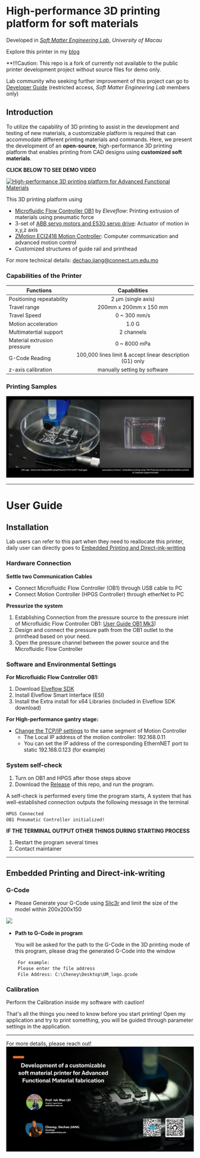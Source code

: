 # High-performance 3D printing platform for soft materials

Developed in [_Soft Matter Engineering Lab_](https://www.fst.um.edu.mo/personal/ieklei/), _University of Macau_

Explore this printer in my [blog](https://dechaojiang.github.io/projects/fdm_printer/)

**!!!Caution: This repo is a fork of currently not available to the public printer development project without source files for demo only.

Lab community who seeking further improvement of this project can go to [Developer Guide](https://github.com/Cheney823/CP_Printer/blob/main/Readme/developer_guide.md)
(restricted access, _Soft Matter Engineering Lab_ members only)

## Introduction
To utilize the capability of 3D printing to assist in the development and testing of new materials, a customizable platform is required that can accommodate different printing materials and commands. Here, we present the development of an __open-source__, high-performance 3D printing platform that enables printing from CAD designs using __customized soft materials__.

**CLICK BELOW TO SEE DEMO VIDEO**

[![High-performance 3D printing platform for Advanced Functional Materials](https://img.youtube.com/vi/20_SUIoQqQw/0.jpg)](https://www.youtube.com/watch?v=20_SUIoQqQw)

This 3D printing platform using 
- [Microfluidic Flow Controller OB1](https://www.elveflow.com/microfluidic-products/microfluidics-flow-control-systems/ob1-pressure-controller/) by _Eleveflow_: Printing extrusion of materials using pneumatic force
- 3-set of [ABB servo motors and E530 servo drive](https://new.abb.com/products/3AXD50001013349/e530-ec0s-1kw0-1): Actuator of motion in x,y,z axis
-  [ZMotion ECI2418 Motion Controller](http://www.zmotionglobal.com/pro_info_144.html): Computer communication and advanced motion control
-  Customized structures of guide rail and printhead

For more technical details: dechao.jiang@connect.um.edu.mo

### Capabilities of the Printer
| Functions | Capabilities |
| --- | :---: |
| Positioning repeatability | 2 μm (single axis) |
| Travel range | 200mm x 200mm x 150 mm |
| Travel Speed | 0 ~ 300 mm/s|
| Motion acceleration | 1.0 G |
| Multimatertial support | 2 channels |
| Material extrusion pressure | 0 ~ 8000 mPa|
| G-Code Reading | 100,000 lines limit & accept linear description (G1) only |
| z-axis calibration | manually setting by software |

### Printing Samples
![samples](https://github.com/Cheney823/Softmatter_Printer/blob/main/Readme/Printing%20samples.png)

***


# User Guide
## Installation
Lab users can refer to this part when they need to reallocate this printer, daily user can directly goes to [Embedded Printing and Direct-ink-writting](https://github.com/Cheney823/CP_Printer/edit/main/README.md#embedded-printing-and-direct-ink-writting)
### Hardware Connection

**Settle two Communication Cables**
- Connect Microfluidic Flow Controller (OB1) through USB cable to PC
- Connect Motion Controller (HPGS Controller) through etherNet to PC

**Pressurize the system**
1. Establishing Connection from the pressure source to the pressure inlet of Microfluidic Flow Controller OB1: [User Guide OB1 Mk3](https://support.elveflow.com/support/solutions/articles/48001225594-user-guide-ob1-mk3-))
2. Design and connect the pressure path from the OB1 outlet to the printhead based on your need.
3. Open the pressure channel between the power source and the Microfluidic Flow Controller

### Software and Environmental Settings

**For Microfluidic Flow Controller OB1:**
1. Download [Elveflow SDK](https://www.elveflow.com/microfluidic-products/microfluidics-software/elveflow-software-sdk/)
2. Install Elveflow Smart Interface (ESI)
3. Install the Extra install for x64 Libraries (included in Elveflow SDK download)

**For High-performance gantry stage:**
- [Change the TCP/IP settings](https://support.microsoft.com/en-us/windows/change-tcp-ip-settings-bd0a07af-15f5-cd6a-363f-ca2b6f391ace#WindowsVersion=Windows_11) to the same segment of Motion Controller
  - The Local IP address of the motion controller: 192.168.0.11
  - You can set the IP address of the corresponding EthernNET port to static 192.168.0.123 (for example)
 
### System self-check
1. Turn on OB1 and HPGS after those steps above
2. Download the [Release](https://github.com/Cheney823/CP_Printer/releases/tag/CP_Printer) of this repo, and run the program.
 
A self-check is performed every time the program starts, A system that has well-established connection outputs the following message in the terminal 

```
HPGS Connected
OB1 Pneumatic Controller initialized!
```

**IF THE TERMINAL OUTPUT OTHER THINGS DURING STARTING PROCESS**
1. Restart the program several times
2. Contact maintainer
***

## Embedded Printing and Direct-ink-writing
### G-Code 
- Please Generate your G-Code using [Slic3r](https://slic3r.org/download/) and limit the size of the model within 200x200x150

<img src="https://github.com/Cheney823/CP_Printer/blob/main/Readme/UM_logo_slic.png" width="500">

- **Path to G-Code in program**

  You will be asked for the path to the G-Code in the 3D printing mode of this program, please drag the generated G-Code into the window
  
     ```
      For example:
      Please enter the file address
      File Address: C:\Cheney\Desktop\UM_logo.gcode
     ```
### Calibration
Perform the Calibration inside my software with caution!

That's all the things you need to know before you start printing! Open my application and try to print something, you will be guided through parameter settings in the application. 
***

For more details, please reach out!
![contact_info](https://github.com/Cheney823/Softmatter_Printer/blob/main/Readme/contact_info_pic.png)
